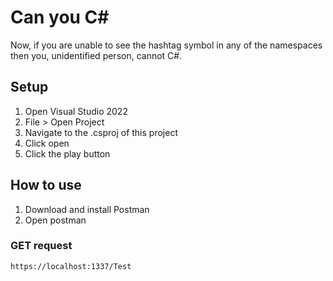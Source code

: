 # Can you C#
Now, if you are unable to see the hashtag symbol in any of the namespaces then you, unidentified person, cannot C#.

## Setup
1. Open Visual Studio 2022
2. File > Open Project
3. Navigate to the .csproj of this project
4. Click open
5. Click the play button

## How to use
1. Download and install Postman
2. Open postman

### GET request
```
https://localhost:1337/Test
```